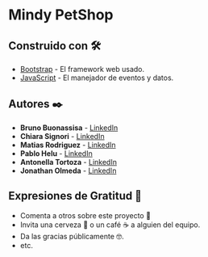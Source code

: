 # Mindy PetShop

## Construido con 🛠️

* [Bootstrap](https://getbootstrap.com) - El framework web usado.
* [JavaScript](https://www.javascript.com) - El manejador de eventos y datos.

## Autores ✒️


* **Bruno Buonassisa**     - [LinkedIn](https://www.linkedin.com/in/bruno-buonassisa-9b8691230/)
* **Chiara Signori**       - [LinkedIn](https://www.linkedin.com/in/chiara-signori-61a57018b/)
* **Matias Rodriguez**     - [LinkedIn](https://www.linkedin.com/in/matías-rodríguez-allende/)
* **Pablo Helu**           - [LinkedIn](https://www.linkedin.com/in/pablo-helu-67a040255/)
* **Antonella Tortoza**    - [LinkedIn](https://www.linkedin.com/in/antonella-tortoza-771376198/)
* **Jonathan Olmeda**      - [LinkedIn](https://www.linkedin.com/in/jonathan-olmeda-158a37180/)


## Expresiones de Gratitud 🎁

* Comenta a otros sobre este proyecto 📢
* Invita una cerveza 🍺 o un café ☕ a alguien del equipo. 
* Da las gracias públicamente 🤓.
* etc.


